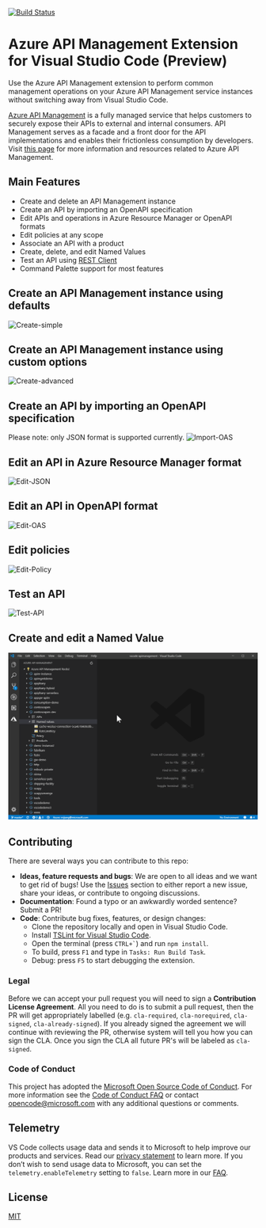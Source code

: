 [![Build Status](https://dev.azure.com/ms-azuretools/AzCode/_apis/build/status/Nightly/vscode-apimanagement-nightly?branchName=master)](https://dev.azure.com/ms-azuretools/AzCode/_build/latest?definitionId=21&branchName=master)

# Azure API Management Extension for Visual Studio Code (Preview)

Use the Azure API Management extension to perform common management operations on your Azure API Management service instances without switching away from Visual Studio Code.

[Azure API Management](https://aka.ms/apimrocks) is a fully managed service that helps customers to securely expose their APIs to external and internal consumers. API Management serves as a facade and a front door for the API implementations and enables their frictionless consumption by developers. Visit [this page](https://aka.ms/apimlove) for more information and resources related to Azure API Management.

## Main Features

-   Create and delete an API Management instance
-   Create an API by importing an OpenAPI specification
-   Edit APIs and operations in Azure Resource Manager or OpenAPI formats
-   Edit policies at any scope
-   Associate an API with a product
-   Create, delete, and edit Named Values
-   Test an API using [REST Client](https://marketplace.visualstudio.com/items?itemName=humao.rest-client)
-   Command Palette support for most features

## Create an API Management instance using defaults

![Create-simple](resources/create-default.gif)

## Create an API Management instance using custom options

![Create-advanced](resources/create-advanced.gif)

## Create an API by importing an OpenAPI specification

Please note: only JSON format is supported currently.
![Import-OAS](resources/import-oas.gif)

## Edit an API in Azure Resource Manager format

![Edit-JSON](resources/edit-json.gif)

## Edit an API in OpenAPI format

![Edit-OAS](resources/edit-oas.gif)

## Edit policies

![Edit-Policy](resources/policy.gif)

## Test an API

![Test-API](resources/test-api.gif)

## Create and edit a Named Value

![Named-Values](resources/namedvalues.gif)

## Contributing

There are several ways you can contribute to this repo:

-   **Ideas, feature requests and bugs**: We are open to all ideas and we want to get rid of bugs! Use the [Issues](https://github.com/Microsoft/vscode-apimanagement/issues) section to either report a new issue, share your ideas, or contribute to ongoing discussions.
-   **Documentation**: Found a typo or an awkwardly worded sentence? Submit a PR!
-   **Code**: Contribute bug fixes, features, or design changes:
    -   Clone the repository locally and open in Visual Studio Code.
    -   Install [TSLint for Visual Studio Code](https://marketplace.visualstudio.com/items?itemName=ms-vscode.vscode-typescript-tslint-plugin).
    -   Open the terminal (press `` CTRL+` ``) and run `npm install`.
    -   To build, press `F1` and type in `Tasks: Run Build Task`.
    -   Debug: press `F5` to start debugging the extension.

### Legal

Before we can accept your pull request you will need to sign a **Contribution License Agreement**. All you need to do is to submit a pull request, then the PR will get appropriately labelled (e.g. `cla-required`, `cla-norequired`, `cla-signed`, `cla-already-signed`). If you already signed the agreement we will continue with reviewing the PR, otherwise system will tell you how you can sign the CLA. Once you sign the CLA all future PR's will be labeled as `cla-signed`.

### Code of Conduct

This project has adopted the [Microsoft Open Source Code of Conduct](https://opensource.microsoft.com/codeofconduct/). For more information see the [Code of Conduct FAQ](https://opensource.microsoft.com/codeofconduct/faq/) or contact [opencode@microsoft.com](mailto:opencode@microsoft.com) with any additional questions or comments.

## Telemetry

VS Code collects usage data and sends it to Microsoft to help improve our products and services. Read our [privacy statement](https://go.microsoft.com/fwlink/?LinkID=528096&clcid=0x409) to learn more. If you don’t wish to send usage data to Microsoft, you can set the `telemetry.enableTelemetry` setting to `false`. Learn more in our [FAQ](https://code.visualstudio.com/docs/supporting/faq#_how-to-disable-telemetry-reporting).

## License

[MIT](LICENSE.md)
